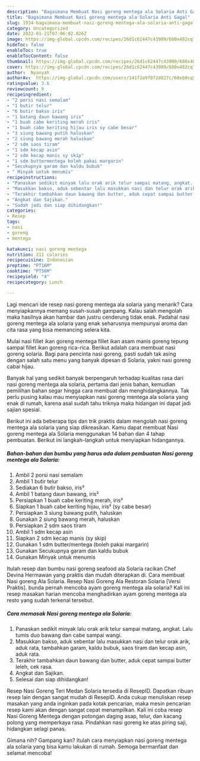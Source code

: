 ```yaml
---
description: "Bagaimana Membuat Nasi goreng mentega ala Solaria Anti Gagal"
title: "Bagaimana Membuat Nasi goreng mentega ala Solaria Anti Gagal"
slug: 1934-bagaimana-membuat-nasi-goreng-mentega-ala-solaria-anti-gagal
category: Uncategorized
date: 2022-01-21T07:06:02.826Z
image: https://img-global.cpcdn.com/recipes/26d1c62447c43909/680x482cq70/nasi-goreng-mentega-ala-solaria-foto-resep-utama.jpg
hideToc: false
enableToc: true
enableTocContent: false
thumbnail: https://img-global.cpcdn.com/recipes/26d1c62447c43909/680x482cq70/nasi-goreng-mentega-ala-solaria-foto-resep-utama.jpg
cover: https://img-global.cpcdn.com/recipes/26d1c62447c43909/680x482cq70/nasi-goreng-mentega-ala-solaria-foto-resep-utama.jpg
author:  Nyanyah
authorAv:  https://img-global.cpcdn.com/users/141f2a9f072d827c/60x60cq50/avatar.jpg
ratingvalue: 3.6
reviewcount: 9
recipeingredient:
- "2 porsi nasi semalam"
- "1 butir telur"
- "6 butir bakso iris"
- "1 batang daun bawang iris"
- "1 buah cabe keriting merah iris"
- "1 buah cabe keriting hijau iris sy cabe besar"
- "3 siung bawang putih haluskan"
- "2 siung bawang merah haluskan"
- "2 sdm saos tiram"
- "1 sdm kecap asin"
- "2 sdm kecap manis sy skip"
- "1 sdm buttermentega boleh pakai margarin"
- "Secukupnya garam dan kaldu bubuk"
- " Minyak untuk menumis"
recipeinstructions:
- "Panaskan sedikit minyak lalu orak arik telur sampai matang, angkat. Lalu tumis duo bawang dan cabe sampai wangi."
- "Masukkan bakso, aduk sebentar lalu masukkan nasi dan telur orak arik, aduk rata, tambahkan garam, kaldu bubuk, saos tiram dan kecap asin, aduk rata."
- "Terakhir tambahkan daun bawang dan butter, aduk cepat sampai butter leleh, cek rasa."
- "Angkat dan Sajikan."
- "Sudah jadi dan siap dihidangkan!"
categories:
- Resep
tags:
- nasi
- goreng
- mentega

katakunci: nasi goreng mentega 
nutrition: 211 calories
recipecuisine: Indonesian
preptime: "PT16M"
cooktime: "PT56M"
recipeyield: "4"
recipecategory: Lunch

---
```



Lagi mencari ide resep nasi goreng mentega ala solaria yang menarik? Cara menyiapkannya memang susah-susah gampang. Kalau salah mengolah maka hasilnya akan hambar dan justru cenderung tidak enak. Padahal nasi goreng mentega ala solaria yang enak seharusnya mempunyai aroma dan cita rasa yang bisa memancing selera kita.


Mulai nasi fillet ikan goreng mentega fillet ikan asam manis goreng tepung sampai fillet ikan goreng rica-rica. Berikut adalah cara membuat nasi goreng solaria. Bagi para pencinta nasi goreng, pasti sudah tak asing dengan salah satu menu yang banyak dipesan di Solaria, yakni nasi goreng cabai hijau.

Banyak hal yang sedikit banyak berpengaruh terhadap kualitas rasa dari nasi goreng mentega ala solaria, pertama dari jenis bahan, kemudian pemilihan bahan segar hingga cara membuat dan menghidangkannya. Tak perlu pusing kalau mau menyiapkan nasi goreng mentega ala solaria yang enak di rumah, karena asal sudah tahu triknya maka hidangan ini dapat jadi sajian spesial.


Berikut ini ada beberapa tips dan trik praktis dalam mengolah nasi goreng mentega ala solaria yang siap dikreasikan. Kamu dapat membuat Nasi goreng mentega ala Solaria menggunakan 14 bahan dan 4 tahap pembuatan. Berikut ini langkah-langkah untuk menyiapkan hidangannya.

<!--inarticleads1-->

##### Bahan-bahan dan bumbu yang harus ada dalam pembuatan Nasi goreng mentega ala Solaria:

1. Ambil 2 porsi nasi semalam
1. Ambil 1 butir telur
1. Sediakan 6 butir bakso, iris²
1. Ambil 1 batang daun bawang, iris²
1. Persiapkan 1 buah cabe keriting merah, iris²
1. Siapkan 1 buah cabe keriting hijau, iris² (sy cabe besar)
1. Persiapkan 3 siung bawang putih, haluskan
1. Gunakan 2 siung bawang merah, haluskan
1. Persiapkan 2 sdm saos tiram
1. Ambil 1 sdm kecap asin
1. Siapkan 2 sdm kecap manis (sy skip)
1. Gunakan 1 sdm butter/mentega (boleh pakai margarin)
1. Gunakan Secukupnya garam dan kaldu bubuk
1. Gunakan  Minyak untuk menumis


Itulah resep dan bumbu nasi goreng seafood ala Solaria racikan Chef Devina Hermawan yang praktis dan mudah diterapkan di. Cara membuat Nasi goreng Ala Solaria. Resep Nasi Goreng Ala Restoran Solaria [Versi Praktis]. bunda pernah mencoba ayam goreng mentega ala solaria? Kali ini resep masakan harian mencoba menghadirkan ayam goreng mentega ala resto yang sudah terkenal tersebut. 

<!--inarticleads2-->

##### Cara memasak Nasi goreng mentega ala Solaria:

1. Panaskan sedikit minyak lalu orak arik telur sampai matang, angkat. Lalu tumis duo bawang dan cabe sampai wangi.
1. Masukkan bakso, aduk sebentar lalu masukkan nasi dan telur orak arik, aduk rata, tambahkan garam, kaldu bubuk, saos tiram dan kecap asin, aduk rata.
1. Terakhir tambahkan daun bawang dan butter, aduk cepat sampai butter leleh, cek rasa.
1. Angkat dan Sajikan.
1. Selesai dan siap dihidangkan!

Resep Nasi Goreng Teri Medan Solaria tersedia di ResepID. Dapatkan ribuan resep lain dengan sangat mudah di ResepID. Anda cukup menuliskan resep masakan yang anda inginkan pada kotak pencarian, maka mesin pencarian resep kami akan dengan sangat cepat menampilkan. Kali ini coba resep Nasi Goreng Mentega dengan potongan daging asap, telur, dan kacang polong yang memperkaya rasa. Pindahkan nasi goreng ke atas piring saji, hidangkan selagi panas. 

Gimana nih? Gampang kan? Itulah cara menyiapkan nasi goreng mentega ala solaria yang bisa kamu lakukan di rumah. Semoga bermanfaat dan selamat mencoba!
